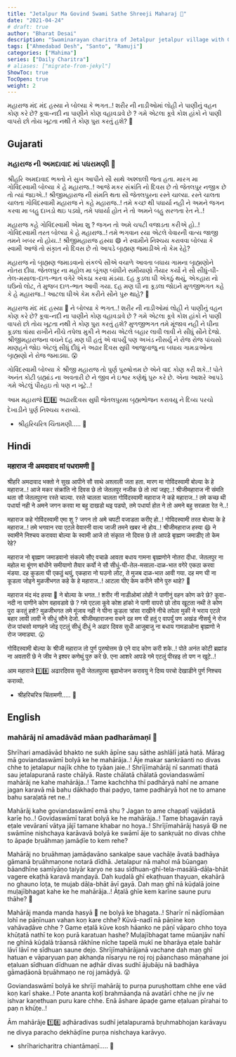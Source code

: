 ```yaml
---
title: "Jetalpur Ma Govind Swami Sathe Shreeji Maharaj 🎉"
date: "2021-04-24"
# draft: true
author: "Bharat Desai"
description: "Swaminarayan charitra of Jetalpur jetalpur village with Govind Swami, Shreeji Maharaj, About yagna done by loard Swaminarayan"
tags: ["Ahmedabad Desh", "Santo", "Ramuji"]
categories: ["Mahima"]
series: ["Daily Charitra"]
# aliases: ["migrate-from-jekyl"]
ShowToc: true
TocOpen: true
weight: 2
---
```


મહારાજ મંદ મંદ હસ્યા ને બોલ્યા કે ભગત..! શરીર ની નાડીઓમાં લોહી ને પાણીનું વહન કોણ કરે છે? કૂવા-નદી ના પાણીને કોણ વહાવડાવે છે ? ગમે એટલા કૂવે કોશ હાંકો ને પાણી વાપરો છો તોય ખૂટતા નથી તે કોણ પુરા કરતું હશે? :thinking: 

<!--more-->


## Gujarati
### મહારાજ ની અમદાવાદ માં પધરામણી :tada:

શ્રીહરિ અમદાવાદ ભક્તો ને સુખ આપીને સૌ સાથે અશ્લાલી જતા હતા. મારગ મા ગોવિંદસ્વામી બોલ્યા કે હે મહારાજ..! આજે મકર સંક્રાંતિ નો દિવસ છે તો જેતલપુર નજીક છે તો ત્યાં જઇએ..! શ્રીજીમહારાજ ની સંમતિ થતા સૌ જેતલપુરના રસ્તે ચાલ્યા. રસ્તે ચાલતા ચાલતા ગોવિંદસ્વામી મહારાજ ને કહે મહારાજ..! તમે કચ્છ થી પધાર્યા નહી ને અમને જગન કરવા મા બહુ દાખડો થઇ પડ્યો, તમે પધાર્યા હોત ને તો અમને બહુ સરળતા રેત ને..! 

મહારાજ કહે ગોવિંદસ્વામી એમા શુ ? જગન તો અમે ચપટી વજાડતા કરીએ હો..! ગોવિદસ્વામી તરત બોલ્યા કે હે મહારાજ..! તમે ભગવાન રયા એટલે વેવારની વાત્ય જાજી તમને ખબર નો હોય..! શ્રીજીમહારાજ હસ્યા :smile: ને સ્વામીને નિશ્ચય કરાવવા બોલ્યા કે સ્વામી આજે તો સંકૃાત નો દિવસ છે તો આપડે બૃાહ્મણ જમાડીએ તો કેમ રેહે? 

મહારાજ નો બૃાહ્મણ જમાડવાનો સંકલ્પે સૌએ વચાળે આવતા બધાય ગામના બૃાહ્મણોને નોતરા દીધા. 
જેતલપુર ના મહોલ મા બૂંગણ બાંધીને સમીયાણો તૈયાર કર્યો ને સૌ સીધું-ઘી-તેલ-મસાલા-દાળ-ભાત વગેરે એકઠા કરવા મંડયા. દહ કુડલા ઘી એકઠું થયું, એકહારા નો ઘઉનો લોટ, તે મુજબ દાળ-ભાત આવી ગયા. દહ મણ ઘી ના કૂડલા જોઇને મુળજીભગત કહે કે હે મહારાજ..! આટલા ઘીએ કેમ કરીને સૌને પુરુ થાહે? :thinking:

મહારાજ મંદ મંદ હસ્યા :slightly_smiling_face: ને બોલ્યા કે ભગત..! શરીર ની નાડીઓમાં લોહી ને પાણીનું વહન કોણ કરે છે? કૂવા-નદી ના પાણીને કોણ વહાવડાવે છે ? ગમે એટલા કૂવે કોશ હાંકો ને પાણી વાપરો છો તોય ખૂટતા નથી તે કોણ પુરા કરતું હશે? મુળજીભગત તમે મૂંજાવ નહી ને ઘીના કૂડલા ત્રાંસા રાખીને નીચે તપેલા મુકી ને ભરાય એટલે બહાર લાવી લાવી ને સીધું સૌને દેજો. 
શ્રીજીમહારાજના વચને દહ મણ ઘી હતું એ વાપર્યું પણ અખંડ નીસર્યુ ને રોજ રોજ પાંચસો માણહને જોઇ એટલું સીધું દીધું ને અઢાર દિવસ સુધી આજુબાજુ ના બધાય ગામડાઓના બૃાહ્મણો ને રોજ જમાડ્યા. :open_mouth:

ગોવિંદસ્વામી બોલ્યા કે શ્રીજી મહારાજ તો પુર્ણ પુરુષોત્તમ છે એને વાદ કોણ કરી શકે..! પોતે અનંત કોટી બ્રહ્માંડ ના અવતારી છે ને જીવ ને ઇશ્વર કણેથું પુરુ કરે છે. એના આશરે આપડે ગમે એટલું પીરહઇ તો પણ ન ખૂટે..!

આમ મહારાજે :one::eight: અઢારદિવસ સુધી જેતલપુરમા બૃહ્મભોજન કરાવયુ ને દિવ્ય પરચો દેખાડીને પુર્ણ નિશ્ચય કરાવ્યો.

- શ્રીહરિચરિત્ર ચિંતામણી.....
🙏

## Hindi
### महाराज नी अमदावाद मां पधरामणी :tada:

श्रीहरि अमदावाद भक्तो ने सुख आपीने सौ साथे अश्लाली जता हता. मारग मा गोविंदस्वामी बोल्या के हे महाराज..! आजे मकर संक्रांति नो दिवस छे तो जेतलपुर नजीक छे तो त्यां जइए..! श्रीजीमहाराज नी संमति थता सौ जेतलपुरना रस्ते चाल्या. रस्ते चालता चालता गोविंदस्वामी महाराज ने कहे महाराज..! तमे कच्छ थी पधार्या नही ने अमने जगन करवा मा बहु दाखडो थइ पड्यो, तमे पधार्या होत ने तो अमने बहु सरळता रेत ने..! 

महाराज कहे गोविंदस्वामी एमा शु ? जगन तो अमे चपटी वजाडता करीए हो..! गोविदस्वामी तरत बोल्या के हे महाराज..! तमे भगवान रया एटले वेवारनी वात्य जाजी तमने खबर नो होय..! श्रीजीमहाराज हस्या :smile: ने स्वामीने निश्चय कराववा बोल्या के स्वामी आजे तो संकृात नो दिवस छे तो आपडे बृाह्मण जमाडीए तो केम रेहे? 

महाराज नो बृाह्मण जमाडवानो संकल्पे सौए वचाळे आवता बधाय गामना बृाह्मणोने नोतरा दीधा. 
जेतलपुर ना महोल मा बूंगण बांधीने समीयाणो तैयार कर्यो ने सौ सीधुं-घी-तेल-मसाला-दाळ-भात वगेरे एकठा करवा मंडया. दह कुडला घी एकठुं थयुं, एकहारा नो घउनो लोट, ते मुजब दाळ-भात आवी गया. दह मण घी ना कूडला जोइने मुळजीभगत कहे के हे महाराज..! आटला घीए केम करीने सौने पुरु थाहे? :thinking:

महाराज मंद मंद हस्या :slightly_smiling_face: ने बोल्या के भगत..! शरीर नी नाडीओमां लोही ने पाणीनुं वहन कोण करे छे? कूवा-नदी ना पाणीने कोण वहावडावे छे ? गमे एटला कूवे कोश हांको ने पाणी वापरो छो तोय खूटता नथी ते कोण पुरा करतुं हशे? मुळजीभगत तमे मूंजाव नही ने घीना कूडला त्रांसा राखीने नीचे तपेला मुकी ने भराय एटले बहार लावी लावी ने सीधुं सौने देजो. 
श्रीजीमहाराजना वचने दह मण घी हतुं ए वापर्युं पण अखंड नीसर्यु ने रोज रोज पांचसो माणहने जोइ एटलुं सीधुं दीधुं ने अढार दिवस सुधी आजुबाजु ना बधाय गामडाओना बृाह्मणो ने रोज जमाड्या. :open_mouth:

गोविंदस्वामी बोल्या के श्रीजी महाराज तो पुर्ण पुरुषोत्तम छे एने वाद कोण करी शके..! पोते अनंत कोटी ब्रह्मांड ना अवतारी छे ने जीव ने इश्वर कणेथुं पुरु करे छे. एना आशरे आपडे गमे एटलुं पीरहइ तो पण न खूटे..!

आम महाराजे :one::eight: अढारदिवस सुधी जेतलपुरमा बृह्मभोजन करावयु ने दिव्य परचो देखाडीने पुर्ण निश्चय कराव्यो.

- श्रीहरिचरित्र चिंतामणी.....
🙏

## English
### mahārāj nī amadāvād māan padharāmaṇī :tada:

Shrīhari amadāvād bhakto ne sukh āpīne sau sāthe ashlālī jatā hatā. Mārag mā goviandaswāmī bolyā ke he mahārāja..! Āje makar sankrāanti no divas chhe to jetalapur najīk chhe to tyāan jaie..! Shrījīmahārāj nī sanmati thatā sau jetalapuranā raste chālyā. Raste chālatā chālatā goviandaswāmī mahārāj ne kahe mahārāja..! Tame kachchha thī padhāryā nahī ne amane jagan karavā mā bahu dākhaḍo thai paḍyo, tame padhāryā hot ne to amane bahu saraḷatā ret ne..! 

Mahārāj kahe goviandaswāmī emā shu ? Jagan to ame chapaṭī vajāḍatā karīe ho..! Govidaswāmī tarat bolyā ke he mahārāja..! Tame bhagavān rayā eṭale vevāranī vātya jājī tamane khabar no hoya..! Shrījīmahārāj hasyā :smile: ne swāmīne nishchaya karāvavā bolyā ke swāmī āje to sankṛuāt no divas chhe to āpaḍe bṛuāhmaṇ jamāḍīe to kem rehe? 

Mahārāj no bṛuāhmaṇ jamāḍavāno sankalpe saue vachāḷe āvatā badhāya gāmanā bṛuāhmaṇone notarā dīdhā. 
Jetalapur nā mahol mā būangaṇ bāandhīne samīyāṇo taiyār karyo ne sau sīdhuan-ghī-tela-masālā-dāḷa-bhāt vagere ekaṭhā karavā manḍayā. Dah kuḍalā ghī ekaṭhuan thayuan, ekahārā no ghauno loṭa, te mujab dāḷa-bhāt āvī gayā. Dah maṇ ghī nā kūḍalā joine muḷajībhagat kahe ke he mahārāja..! Āṭalā ghīe kem karīne saune puru thāhe? :thinking:

Mahārāj manda manda hasyā :slightly_smiling_face: ne bolyā ke bhagata..! Sharīr nī nāḍīomāan lohī ne pāṇīnuan vahan koṇ kare chhe? Kūvā-nadī nā pāṇīne koṇ vahāvaḍāve chhe ? Game eṭalā kūve kosh hāanko ne pāṇī vāparo chho toya khūṭatā nathī te koṇ purā karatuan hashe? Muḷajībhagat tame mūanjāv nahī ne ghīnā kūḍalā trāansā rākhīne nīche tapelā mukī ne bharāya eṭale bahār lāvī lāvī ne sīdhuan saune dejo. 
Shrījīmahārājanā vachane dah maṇ ghī hatuan e vāparyuan paṇ akhanḍa nīsaryu ne roj roj pāanchaso māṇahane joi eṭaluan sīdhuan dīdhuan ne aḍhār divas sudhī ājubāju nā badhāya gāmaḍāonā bṛuāhmaṇo ne roj jamāḍyā. :open_mouth:

Goviandaswāmī bolyā ke shrījī mahārāj to purṇa puruṣhottam chhe ene vād koṇ karī shake..! Pote ananta koṭī brahmāanḍa nā avatārī chhe ne jīv ne ishvar kaṇethuan puru kare chhe. Enā āshare āpaḍe game eṭaluan pīrahai to paṇ n khūṭe..!

Ām mahārāje :one::eight: aḍhāradivas sudhī jetalapuramā bṛuhmabhojan karāvayu ne divya paracho dekhāḍīne purṇa nishchaya karāvyo.

- shrīharicharitra chiantāmaṇī.....
🙏
